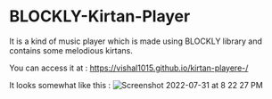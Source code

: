 # BLOCKLY-Kirtan-Player
It is a kind of music player which is made using BLOCKLY library and contains some melodious kirtans.

You can access it at : https://vishal1015.github.io/kirtan-playere-/

It looks somewhat like this : ![Screenshot 2022-07-31 at 8 22 27 PM](https://user-images.githubusercontent.com/63348665/182032068-04826ea9-c280-499c-8fc5-fad2705378ca.png)

